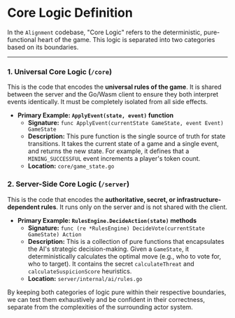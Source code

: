 # Core Logic Definition

In the `Alignment` codebase, "Core Logic" refers to the deterministic, pure-functional heart of the game. This logic is separated into two categories based on its boundaries.

---

### 1. Universal Core Logic (`/core`)

This is the code that encodes the **universal rules of the game**. It is shared between the server and the Go/Wasm client to ensure they both interpret events identically. It must be completely isolated from all side effects.

*   **Primary Example: `ApplyEvent(state, event)` function**
    *   **Signature:** `func ApplyEvent(currentState GameState, event Event) GameState`
    *   **Description:** This pure function is the single source of truth for state transitions. It takes the current state of a game and a single event, and returns the new state. For example, it defines that a `MINING_SUCCESSFUL` event increments a player's token count.
    *   **Location:** `core/game_state.go`

### 2. Server-Side Core Logic (`/server`)

This is the code that encodes the **authoritative, secret, or infrastructure-dependent rules**. It runs only on the server and is not shared with the client.

*   **Primary Example: `RulesEngine.DecideAction(state)` methods**
    *   **Signature:** `func (re *RulesEngine) DecideVote(currentState GameState) Action`
    *   **Description:** This is a collection of pure functions that encapsulates the AI's strategic decision-making. Given a `GameState`, it deterministically calculates the optimal move (e.g., who to vote for, who to target). It contains the secret `calculateThreat` and `calculateSuspicionScore` heuristics.
    *   **Location:** `server/internal/ai/rules.go`

By keeping both categories of logic pure within their respective boundaries, we can test them exhaustively and be confident in their correctness, separate from the complexities of the surrounding actor system.